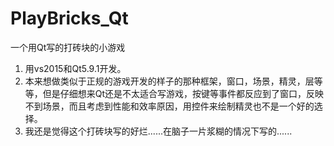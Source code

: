 # PlayBricks_Qt
一个用Qt写的打砖块的小游戏
1. 用vs2015和Qt5.9.1开发。
2. 本来想做类似于正规的游戏开发的样子的那种框架，窗口，场景，精灵，层等等，但是仔细想来Qt还是不太适合写游戏，按键等事件都反应到了窗口，反映不到场景，而且考虑到性能和效率原因，用控件来绘制精灵也不是一个好的选择。
3. 我还是觉得这个打砖块写的好烂......在脑子一片浆糊的情况下写的......
